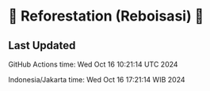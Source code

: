 
# 🌳 Reforestation (Reboisasi) 🌲

## Last Updated

GitHub Actions time: Wed Oct 16 10:21:14 UTC 2024

Indonesia/Jakarta time: Wed Oct 16 17:21:14 WIB 2024
